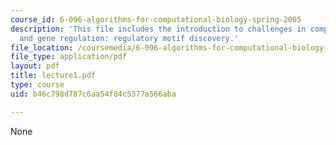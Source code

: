 ```yaml
---
course_id: 6-096-algorithms-for-computational-biology-spring-2005
description: 'This file includes the introduction to challenges in computational biology,
  and gene regulation: regulatory motif discovery.'
file_location: /coursemedia/6-096-algorithms-for-computational-biology-spring-2005/b46c798d787c6aa54f84c5377a566aba_lecture1.pdf
file_type: application/pdf
layout: pdf
title: lecture1.pdf
type: course
uid: b46c798d787c6aa54f84c5377a566aba

---
```

None